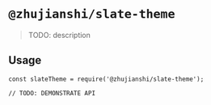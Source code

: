 # `@zhujianshi/slate-theme`

> TODO: description

## Usage

```
const slateTheme = require('@zhujianshi/slate-theme');

// TODO: DEMONSTRATE API
```
